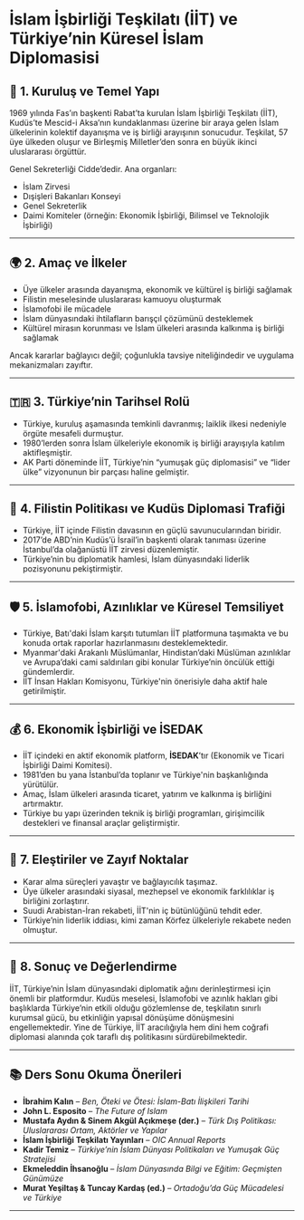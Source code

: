 # İslam İşbirliği Teşkilatı (İİT) ve Türkiye’nin Küresel İslam Diplomasisi

## 🧭 1. Kuruluş ve Temel Yapı

1969 yılında Fas’ın başkenti Rabat’ta kurulan İslam İşbirliği Teşkilatı (İİT), Kudüs’te Mescid-i Aksa’nın kundaklanması üzerine bir araya gelen İslam ülkelerinin kolektif dayanışma ve iş birliği arayışının sonucudur. Teşkilat, 57 üye ülkeden oluşur ve Birleşmiş Milletler’den sonra en büyük ikinci uluslararası örgüttür.

Genel Sekreterliği Cidde’dedir. Ana organları:

- İslam Zirvesi
- Dışişleri Bakanları Konseyi
- Genel Sekreterlik
- Daimi Komiteler (örneğin: Ekonomik İşbirliği, Bilimsel ve Teknolojik İşbirliği)

---

## 🌍 2. Amaç ve İlkeler

- Üye ülkeler arasında dayanışma, ekonomik ve kültürel iş birliği sağlamak
- Filistin meselesinde uluslararası kamuoyu oluşturmak
- İslamofobi ile mücadele
- İslam dünyasındaki ihtilafların barışçıl çözümünü desteklemek
- Kültürel mirasın korunması ve İslam ülkeleri arasında kalkınma iş birliği sağlamak

Ancak kararlar bağlayıcı değil; çoğunlukla tavsiye niteliğindedir ve uygulama mekanizmaları zayıftır.

---

## 🇹🇷 3. Türkiye’nin Tarihsel Rolü

- Türkiye, kuruluş aşamasında temkinli davranmış; laiklik ilkesi nedeniyle örgüte mesafeli durmuştur.
- 1980’lerden sonra İslam ülkeleriyle ekonomik iş birliği arayışıyla katılım aktifleşmiştir.
- AK Parti döneminde İİT, Türkiye’nin “yumuşak güç diplomasisi” ve “lider ülke” vizyonunun bir parçası haline gelmiştir.

---

## 🕋 4. Filistin Politikası ve Kudüs Diplomasi Trafiği

- Türkiye, İİT içinde Filistin davasının en güçlü savunucularından biridir.
- 2017’de ABD’nin Kudüs’ü İsrail’in başkenti olarak tanıması üzerine İstanbul’da olağanüstü İİT zirvesi düzenlemiştir.
- Türkiye’nin bu diplomatik hamlesi, İslam dünyasındaki liderlik pozisyonunu pekiştirmiştir.

---

## 🛡️ 5. İslamofobi, Azınlıklar ve Küresel Temsiliyet

- Türkiye, Batı'daki İslam karşıtı tutumları İİT platformuna taşımakta ve bu konuda ortak raporlar hazırlanmasını desteklemektedir.
- Myanmar'daki Arakanlı Müslümanlar, Hindistan’daki Müslüman azınlıklar ve Avrupa’daki cami saldırıları gibi konular Türkiye’nin öncülük ettiği gündemlerdir.
- İİT İnsan Hakları Komisyonu, Türkiye'nin önerisiyle daha aktif hale getirilmiştir.

---

## 💰 6. Ekonomik İşbirliği ve İSEDAK

- İİT içindeki en aktif ekonomik platform, **İSEDAK**’tır (Ekonomik ve Ticari İşbirliği Daimi Komitesi).
- 1981’den bu yana İstanbul’da toplanır ve Türkiye'nin başkanlığında yürütülür.
- Amaç, İslam ülkeleri arasında ticaret, yatırım ve kalkınma iş birliğini artırmaktır.
- Türkiye bu yapı üzerinden teknik iş birliği programları, girişimcilik destekleri ve finansal araçlar geliştirmiştir.

---

## 🕌 7. Eleştiriler ve Zayıf Noktalar

- Karar alma süreçleri yavaştır ve bağlayıcılık taşımaz.
- Üye ülkeler arasındaki siyasal, mezhepsel ve ekonomik farklılıklar iş birliğini zorlaştırır.
- Suudi Arabistan-İran rekabeti, İİT'nin iç bütünlüğünü tehdit eder.
- Türkiye’nin liderlik iddiası, kimi zaman Körfez ülkeleriyle rekabete neden olmuştur.

---

## 📌 8. Sonuç ve Değerlendirme

İİT, Türkiye’nin İslam dünyasındaki diplomatik ağını derinleştirmesi için önemli bir platformdur. Kudüs meselesi, İslamofobi ve azınlık hakları gibi başlıklarda Türkiye’nin etkili olduğu gözlemlense de, teşkilatın sınırlı kurumsal gücü, bu etkinliğin yapısal dönüşüme dönüşmesini engellemektedir. Yine de Türkiye, İİT aracılığıyla hem dini hem coğrafi diplomasi alanında çok taraflı dış politikasını sürdürebilmektedir.

---

## 📚 Ders Sonu Okuma Önerileri

- **İbrahim Kalın** – _Ben, Öteki ve Ötesi: İslam-Batı İlişkileri Tarihi_
- **John L. Esposito** – _The Future of Islam_
- **Mustafa Aydın & Sinem Akgül Açıkmeşe (der.)** – _Türk Dış Politikası: Uluslararası Ortam, Aktörler ve Yapılar_
- **İslam İşbirliği Teşkilatı Yayınları** – _OIC Annual Reports_
- **Kadir Temiz** – _Türkiye’nin İslam Dünyası Politikaları ve Yumuşak Güç Stratejisi_
- **Ekmeleddin İhsanoğlu** – _İslam Dünyasında Bilgi ve Eğitim: Geçmişten Günümüze_
- **Murat Yeşiltaş & Tuncay Kardaş (ed.)** – _Ortadoğu’da Güç Mücadelesi ve Türkiye_

---
